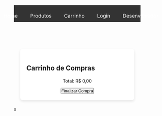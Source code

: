 <!DOCTYPE html>
<html lang="pt-br">
<head>
  <meta charset="UTF-8">
  <meta name="viewport" content="width=device-width, initial-scale=1.0">
  <title>Loja Online</title>
  <style>
    /* Reset de estilo */
    * {
      margin: 0;
      padding: 0;
      box-sizing: border-box;
    }

    /* Cor de fundo e tipografia */
    body {
      font-family: Arial, sans-serif;
      background-color: #f4f4f4;
      color: #333;
    }

    /* Estilos de header */
    header {
      background-color: #333;
      padding: 10px 0;
    }

    nav ul {
      list-style: none;
      display: flex;
      justify-content: center;
    }

    nav ul li {
      margin: 0 20px;
    }

    nav ul li a {
      color: #fff;
      text-decoration: none;
      font-size: 16px;
      transition: color 0.3s ease;
    }

    nav ul li a:hover {
      color: #e3e3e3;
    }

    /* Estilos para seção de produtos */
    .produtos {
      display: flex;
      justify-content: space-around;
      margin: 30px;
      flex-wrap: wrap;
    }

    .produto {
      text-align: center;
      padding: 20px;
      background-color: white;
      border-radius: 8px;
      box-shadow: 0 4px 8px rgba(0, 0, 0, 0.1);
      width: 200px;
      transition: transform 0.3s ease;
      margin: 10px;
    }

    .produto img {
      width: 100%;
      height: auto;
      border-radius: 8px;
    }

    .produto:hover {
      transform: scale(1.05);
    }

    /* Carrinho */
    .shopping-cart {
      margin: 20px;
      background-color: white;
      padding: 20px;
      border-radius: 8px;
      box-shadow: 0 4px 8px rgba(0, 0, 0, 0.1);
    }

    .cart-item {
      display: flex;
      justify-content: space-between;
      padding: 10px;
    }

    .cart-summary {
      margin-top: 20px;
      text-align: center;
    }

    .checkout-button {
      padding: 10px 20px;
      background-color: #28a745;
      color: white;
      border: none;
      border-radius: 4px;
      cursor: pointer;
    }

    .checkout-button:hover {
      background-color: #218838;
    }

    /* Estilos para o formulário de login e cadastro */
    form input, form button {
      width: 100%;
      padding: 10px;
      margin: 10px 0;
      border-radius: 5px;
      border: 1px solid #ccc;
    }

    form button {
      background-color: #007bff;
      color: white;
      cursor: pointer;
    }

    form button:hover {
      background-color: #0056b3;
    }

    /* Áreas privadas para desenvolvedor */
    .developer-login, .developer-area {
      display: none;
      margin: 20px;
    }

    .developer-login input, .developer-login button {
      width: 100%;
    }

    .developer-area button {
      margin-top: 10px;
      padding: 10px 20px;
      background-color: #dc3545;
      color: white;
      border: none;
      border-radius: 4px;
      cursor: pointer;
    }

    .developer-area button:hover {
      background-color: #c82333;
    }

    #developer-error {
      color: red;
      display: none;
    }

    /* Responsividade */
    @media screen and (max-width: 768px) {
      .produtos {
        flex-direction: column;
        align-items: center;
      }

      .produto {
        width: 80%;
        margin-bottom: 20px;
      }
    }
  </style>
</head>
<body>
  <!-- Header -->
  <header>
    <nav>
      <ul>
        <li><a href="#">Home</a></li>
        <li><a href="#">Produtos</a></li>
        <li><a href="#">Carrinho</a></li>
        <li><a href="#">Login</a></li>
        <li><a href="#">Desenvolvedor</a></li>
      </ul>
    </nav>
  </header>

  <!-- Seção de Produtos -->
  <section class="produtos" id="product-list">
    <!-- Produtos serão carregados via JavaScript -->
  </section>

  <!-- Carrinho de Compras -->
  <section class="shopping-cart">
    <h2>Carrinho de Compras</h2>
    <div id="cart-items"></div>
    <div class="cart-summary">
      <p id="cart-total">Total: R$ 0,00</p>
      <button id="checkout-btn" onclick="checkout()">Finalizar Compra</button>
    </div>
  </section>

  <!-- Login do Desenvolvedor -->
  <section id="developer-login" class="developer-login">
    <h3>Área do Desenvolvedor</h3>
    <form id="developer-login-form">
      <input type="password" id="developer-password" placeholder="Digite a senha do desenvolvedor" required>
      <button type="submit">Entrar</button>
      <p id="developer-error">Senha incorreta! Tente novamente.</p>
    </form>
  </section>

  <!-- Área do Desenvolvedor -->
  <section id="developer-area" class="developer-area">
    <h3>Bem-vindo, Desenvolvedor</h3>
    <button onclick="modifyProduct()">Modificar Produto</button>
    <button onclick="modifyPrice()">Modificar Preço</button>
    <button onclick="changeLogo()">Alterar Logo</button>
    <button onclick="logoutDeveloper()">Sair</button>
  </section>

  <script>
    const cart = [];
    let isDeveloperAuthenticated = false;
    const products = [
      { id: 1, name: "Produto 1", price: 100, img: "produto1.jpg" },
      { id: 2, name: "Produto 2", price: 200, img: "produto2.jpg" },
      { id: 3, name: "Produto 3", price: 150, img: "produto3.jpg" },
      { id: 4, name: "Produto 4", price: 250, img: "produto4.jpg" },
    ];

    // Carregar lista de produtos
    function loadProducts() {
      const productListElement = document.getElementById('product-list');
      products.forEach(product => {
        const productElement = document.createElement('div');
        productElement.classList.add('produto');
        productElement.innerHTML = `
          <img src="${product.img}" alt="${product.name}">
          <h3>${product.name}</h3>
          <p>R$ ${product.price.toFixed(2)}</p>
          <button onclick="addToCart('${product.name}', ${product.price})">Adicionar ao Carrinho</button>
        `;
        productListElement.appendChild(productElement);
      });
    }

    loadProducts();

    // Função para adicionar produto ao carrinho
    function addToCart(name, price) {
      const existingProduct = cart.find(item => item.name === name);
      if (existingProduct) {
        existingProduct.quantity += 1;
      } else {
        cart.push({ name, price, quantity: 1 });
      }
      updateCart();
    }

    // Função para atualizar o carrinho na tela
    function updateCart() {
      const cartItemsElement = document.getElementById('cart-items');
      const cartTotalElement = document.getElementById('cart-total');
      const checkoutBtn = document.getElementById('checkout-btn');
      
      cartItemsElement.innerHTML = '';

      let total = 0;
      cart.forEach(item => {
        const itemElement = document.createElement('div');
        itemElement.classList.add('cart-item');
        itemElement.innerHTML = `
          <p>${item.name} x ${item.quantity}</p>
          <p>R$ ${item.price.toFixed(2)}</p>
          <button onclick="removeFromCart('${item.name}')">Remover</button>
        `;
        cartItemsElement.appendChild(itemElement);
        total += item.price * item.quantity;
      });

      cartTotalElement.textContent = `R$ ${total.toFixed(2)}`;

      checkoutBtn.style.display = cart.length > 0 ? 'block' : 'none';
    }

    // Função para remover item do carrinho
    function removeFromCart(name) {
      const index = cart.findIndex(item => item.name === name);
      if (index !== -1) {
        cart.splice(index, 1);
        updateCart();
      }
    }

    // Função para finalizar a compra
    function checkout() {
      const token = localStorage.getItem('token');
      if (!token) {
        alert('Você precisa estar logado para realizar a compra!');
        return;
      }
      
      alert('Compra finalizada com sucesso!');
    }

    // Função para login de desenvolvedor
    document.getElementById('developer-login-form').addEventListener('submit', (e) => {
      e.preventDefault();
      const password = document.getElementById('developer-password').value;
      
      if (password === "SuaSenhaDeDesenvolvedor") {
        isDeveloperAuthenticated = true;
        document.getElementById('developer-login').style.display = 'none';
        document.getElementById('developer-area').style.display = 'block';
        document.getElementById('developer-error').style.display = 'none';
      } else {
        document.getElementById('developer-error').style.display = 'block';
      }
    });

    // Função para modificar um produto (exemplo)
    function modifyProduct() {
      alert("Modificar Produto");
    }

    // Função para modificar o preço de um produto
    function modifyPrice() {
      alert("Modificar preço de produto");
    }

    // Função para alterar o logo
    function changeLogo() {
      alert("Alterar logo");
    }

    // Função de logout da área do desenvolvedor
    function logoutDeveloper() {
      isDeveloperAuthenticated = false;
      document.getElementById('developer-area').style.display = 'none';
      document.getElementById('developer-login').style.display = 'block';
    }
  </script>
</body>
</html>
s